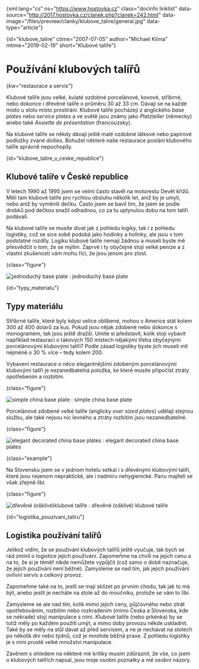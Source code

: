 
{xml:lang="cs" ns="https://www.hostovka.cz" class="docinfo linklist" data-source="http://2017.hostovka.cz/clanek.php?clanek=242.html" data-image="/files/preview/clanky/klubove_talire/general.jpg" data-type="article"}

{id="klubove_talire" ctime="2007-07-05" author="Michael Klíma" mtime="2019-02-19" short="Klubové talíře"}

# Používání klubových talířů

<!-- generated attribute kw by user_udpatekw.sh on 2019-06-30, do not edit -->

{kw="restaurace a servis"}

Klubové talíře jsou velké, kulaté ozdobné porcelánové, kovové, stříbrné, nebo dokonce i dřevěné talíře o průměru 30 až 33 cm. Dávají se na každé místo u stolu místo prostírání. Klubové talíře pocházejí z anglického _base plates_ nebo _service plates_ a ve světě jsou známy jako _Platzteller_ (německy) anebo také _Assiette de présentation_ (francouzsky).

Na klubové talíře se někdy dávají ještě malé ozdobné látkové nebo papírové podložky zvané _doilies_. Bohužel některé naše restaurace poslání klubového talíře správně nepochopily.

{id="klubove\_talire\_v\_ceske\_republice"}

## Klubové talíře v České republice

V letech 1990 až 1995 jsem se velmi často stavěl na motorestu Devět křížů. Měli tam klubové talíře pro rychlou obsluhu několik let, aniž by je umyli, nebo aniž by vyměnili dečku. Často jsem se bavil tím, že jsem se podle drobků pod dečkou snažil odhadnou, co za tu uplynulou dobu na tom talíři podávali.

Na klubové talíře se musíte dívat jak z pohledu logiky, tak i z pohledu logistiky, což se sice sobě podobá jako hodinky a holínky, ale jsou v tom podstatné rozdíly. Logiku klubové talíře nemají žádnou a museli byste mě přesvědčit o tom, že se mýlím. Zaprvé i ty obyčejné stojí velké peníze a z vlastní zkušenosti vám mohu říci, že jsou jenom pro zlost.

{class="figure"}

![jednoduchý base plate][1] 
:   jednoduchý base plate

{id="typy_materialu"}

## Typy materiálu

Stříbrné talíře, které byly kdysi velice oblíbené, mohou v Americe stát kolem 300 až 400 dolarů za kus. Pokud jsou nějak zdobené nebo dokonce s monogramem, tak jsou ještě dražší. Umíte si představit, kolik stojí vybavit například restauraci o takových 150 místech nějakými třeba obyčejnými porcelánovými klubovými talíři? Podle zásad logistiky byste jich museli mít nejméně o 30 % více – tedy kolem 200.

Vybavení restaurace o něco elegantnějšími zdobeným porcelánovými klubovými talíři je nezanedbatelná položka, ke které musíte připočíst ztráty opotřebením a rozbitím.

{class="figure"}

![simple china base plate][2] 
:   simple china base plate

Porcelánové zdobené velké talíře (anglicky _over sized plates_) udělají stejnou službu, ale také nejsou nic levného a ztráty rozbitím jsou nezanedbatelné.

{class="figure"}

![elegant decorated china base plates][3] 
:   elegant decorated china base plates

{class="example"}

Na Slovensku jsem se v jednom hotelu setkal i s dřevěnými klubovými talíři, které jsou nejenom nepraktické, ale i nadmíru nehygienické. Panu majiteli se však zřejmě líbí.

{class="figure"}

![dřevěné (ošklivé)klubové talíře][4] 
:   dřevěné (ošklivé) klubové talíře

{id="logistika\_pouzivani\_taliru"}

## Logistika používání talířů

Jelikož vidím, že se používání klubových talířů ještě vyučuje, tak bych se rád zmínil o logistice jejich používání. Zapomeňme na chvíli na jejich cenu a na to, že si je téměř nikde nemůžete vypůjčit (což samo o době naznačuje, že jejich používání není běžné). Zamysleme se nad tím, jak jejich používání ovlivní servis a celkový provoz.

Zapomeňme také na to, jestli se mají sklízet po prvním chodu, tak jak to má být, anebo jestli je necháte na stole až do moučníku, protože se vám to líbí.

Zamysleme se ale nad tím, kolik mimo jejich ceny, půjčovného nebo ztrát opotřebováním, rozbitím nebo rozkradením (mimo Česka a Slovenska, kde se nekrade) stojí manipulace s nimi. Klubové talíře (nebo prkénka) by se totiž měly po každém použití umýt, a mimo doby provozu někde uskladnit. Také by se měly na stůl dávat až před servisem, a ne je nechávat na stolech po několik dní nebo týdnů, což je mnohde běžná praxe. Z pohledu logistiky je s nimi prostě velké množství manipulace.

Závěrem s ohledem na některé mé kritiky musím zdůraznit, že vše, co jsem o klubových talířích napsal, jsou moje osobní poznatky a mé osobní názory.

 [1]: http://2017.hostovka.cz/soubor/05-07-07-2.JPG
 [2]: http://2017.hostovka.cz/soubor/05-07-07-3.JPG
 [3]: http://2017.hostovka.cz/soubor/05-07-07-5.JPG
 [4]: http://2017.hostovka.cz/soubor/05-07-07-6.JPG


